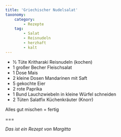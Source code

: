 ```yaml
---
title: 'Griechischer Nudelsalat'
taxonomy:
    category:
        - Rezepte
    tag:
        - Salat
        - Reisnudeln
        - herzhaft
        - kalt
---
```


* ½ Tüte Kritharaki Reisnudeln (kochen)
* 1 großer Becher Fleischsalat
* 1 Dose Mais
* 2 kleine Dosen Mandarinen mit Saft
* 5 gekochte Eier
* 2 rote Paprika 
* 1 Bund Lauchzwiebeln  in kleine Würfel schneiden
* 2 Tüten Salatfix Küchenkräuter (Knorr)

Alles gut mischen = fertig

===

_Das ist ein Rezept von Margitta_